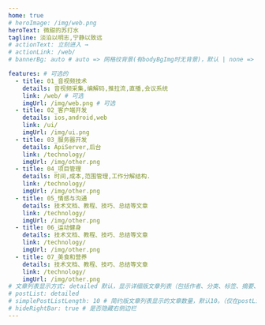 ```yaml
---
home: true
# heroImage: /img/web.png
heroText: 微甜的苏打水
tagline: 淡泊以明志,宁静以致远
# actionText: 立刻进入 →
# actionLink: /web/
# bannerBg: auto # auto => 网格纹背景(有bodyBgImg时无背景)，默认 | none => 无 | '大图地址' | background: 自定义背景样式       提示：如发现文本颜色不适应你的背景时可以到palette.styl修改$bannerTextColor变量

features: # 可选的
  - title: 01_音视频技术
    details: 音视频采集,编解码,推拉流,直播,会议系统
    link: /web/ # 可选
    imgUrl: /img/web.png # 可选
  - title: 02_客户端开发
    details: ios,android,web
    link: /ui/
    imgUrl: /img/ui.png
  - title: 03_服务器开发
    details: ApiServer,后台
    link: /technology/
    imgUrl: /img/other.png
  - title: 04_项目管理
    details: 时间,成本,范围管理,工作分解结构.
    link: /technology/
    imgUrl: /img/other.png
  - title: 05_情感与沟通
    details: 技术文档、教程、技巧、总结等文章
    link: /technology/
    imgUrl: /img/other.png
  - title: 06_运动健身
    details: 技术文档、教程、技巧、总结等文章
    link: /technology/
    imgUrl: /img/other.png
  - title: 07_美食和营养
    details: 技术文档、教程、技巧、总结等文章
    link: /technology/
    imgUrl: /img/other.png
# 文章列表显示方式: detailed 默认，显示详细版文章列表（包括作者、分类、标签、摘要、分页等）| simple => 显示简约版文章列表（仅标题和日期）| none 不显示文章列表
# postList: detailed
# simplePostListLength: 10 # 简约版文章列表显示的文章数量，默认10。（仅在postList设置为simple时生效）
# hideRightBar: true # 是否隐藏右侧边栏
---
```


